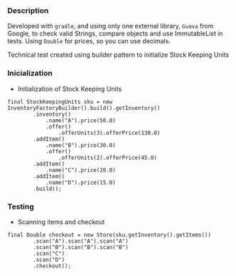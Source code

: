 ### Description
Developed with `gradle`, and using only one external library, `Guava` from Google, to check valid Strings, compare objects and use ImmutableList in tests.
Using `Double` for prices, so you can use decimals.

Technical test created using builder pattern to initialize Stock Keeping Units

### Inicialization
- Initialization of Stock Keeping Units

```
final StockKeepingUnits sku = new InventoryFactoryBuilder().build().getInventory()
        .inventory()
            .name("A").price(50.0)
            .offer()
                .offerUnits(3).offerPrice(130.0)
        .addItem()
            .name("B").price(30.0)
            .offer()
                .offerUnits(2).offerPrice(45.0)
        .addItem()
            .name("C").price(20.0)
        .addItem()
            .name("D").price(15.0)
        .build();
```

### Testing
- Scanning items and checkout

```
final Double checkout = new Store(sku.getInventory().getItems())
        .scan("A").scan("A").scan("A")
        .scan("B").scan("B").scan("B")
        .scan("C")
        .scan("D")
        .checkout();
```
